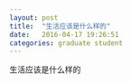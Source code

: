 ```yaml
---
layout: post
title:  "生活应该是什么样的"
date:   2016-04-17 19:26:51
categories: graduate student
---
```


生活应该是什么样的
